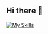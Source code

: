 ## Hi there 👋

[![My Skills](https://skillicons.dev/icons?i=aws,gcp,azure,react,vue,flutter&perline=3)](https://skillicons.dev)
